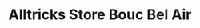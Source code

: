 ---
title: "Alltricks Store Bouc Bel Air"
url: /bouc-bel-air/alltricks-store-bouc-bel-air/
shop: Fahrrad
---